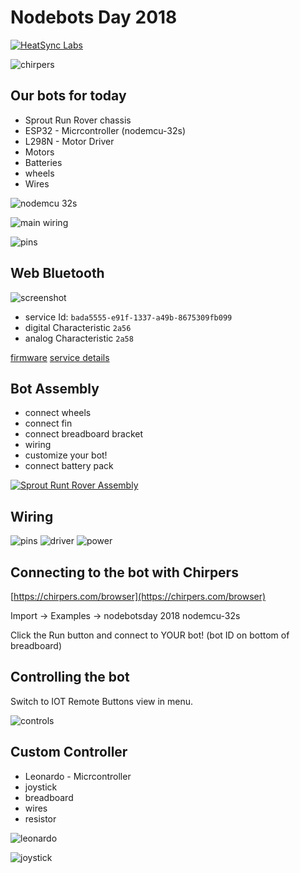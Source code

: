 # Nodebots Day 2018

[![HeatSync Labs](HeatsyncLabs_logo.png)](https://www.heatsynclabs.org)



![chirpers](chirpers.jpg)


## Our bots for today

* Sprout Run Rover chassis
* ESP32 - Micrcontroller (nodemcu-32s)
* L298N - Motor Driver
* Motors
* Batteries
* wheels
* Wires

![nodemcu 32s](nodemcu_32s.jpg)

![main wiring](main_wiring.jpg)

![pins](pins.jpg)


## Web Bluetooth

![screenshot](BLE_diagram.png)

* service Id: `bada5555-e91f-1337-a49b-8675309fb099`
* digital Characteristic `2a56`
* analog Characteristic `2a58`

[firmware](nodemcu_32s_firmware)
[service details](https://github.com/monteslu/ble-io/blob/master/service.md)

## Bot Assembly

* connect wheels
* connect fin
* connect breadboard bracket
* wiring
* customize your bot!
* connect battery pack

[![Sprout Runt Rover Assembly](https://img.youtube.com/vi/LGfNfUv5Eqs/0.jpg)](https://www.youtube.com/watch?v=LGfNfUv5Eqs)



## Wiring

![pins](pins.jpg)
![driver](driver.jpg)
![power](power.jpg)



## Connecting to the bot with Chirpers


[https://chirpers.com/browser](https://chirpers.com/browser)

Import -> Examples -> nodebotsday 2018 nodemcu-32s

Click the Run button and connect to YOUR bot!
(bot ID on bottom of breadboard)

## Controlling the bot

Switch to IOT Remote Buttons view in menu.

![controls](controls.jpg)


## Custom Controller

* Leonardo - Micrcontroller
* joystick
* breadboard
* wires
* resistor

![leonardo](leonardo.jpg)

![joystick](joystick.jpg)
